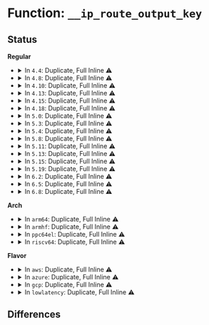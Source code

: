 # Function: <code>__ip_route_output_key</code>

## Status
<b>Regular</b>
<ul>
<li>
<details>
<summary>In <code>4.4</code>: Duplicate, Full Inline ⚠️</summary>

**Collision:** Static Duplication

**Inline:** Full

**Transformation:** False

**Instances:**

```
In net/ipv4/route.c (ffffffff81756b76)
Location: include/net/route.h:120
Inline: True
Inline callers:
  - net/ipv4/route.c:ipv4_update_pmtu
  - net/ipv4/route.c:ipv4_redirect
  - net/ipv4/route.c:ipv4_sk_redirect
  - net/ipv4/route.c:ip_route_output_flow
  - net/ipv4/route.c:ipv4_sk_update_pmtu
```
```
In net/ipv4/tcp_ipv4.c (ffffffff8177c743)
Location: include/net/route.h:120
Inline: True
Inline callers:
  - net/ipv4/tcp_ipv4.c:tcp_v4_connect
```
```
In net/ipv4/datagram.c (ffffffff81784000)
Location: include/net/route.h:120
Inline: True
Inline callers:
  - net/ipv4/datagram.c:__ip4_datagram_connect
```
```
In net/ipv4/icmp.c (ffffffff8178e42a)
Location: include/net/route.h:120
Inline: True
Inline callers:
  - net/ipv4/icmp.c:icmp_route_lookup
```
```
In net/ipv4/af_inet.c (ffffffff81794641)
Location: include/net/route.h:120
Inline: True
```
```
In net/ipv4/xfrm4_policy.c (ffffffff817af5d9)
Location: include/net/route.h:120
Inline: True
Inline callers:
  - net/ipv4/xfrm4_policy.c:xfrm4_dst_lookup
  - net/ipv4/xfrm4_policy.c:xfrm4_get_saddr
```
</details>
</li>
<li>
<details>
<summary>In <code>4.8</code>: Duplicate, Full Inline ⚠️</summary>

**Collision:** Static Duplication

**Inline:** Full

**Transformation:** False

**Instances:**

```
In net/ipv4/route.c (ffffffff817c30c1)
Location: include/net/route.h:120
Inline: True
Inline callers:
  - net/ipv4/route.c:ip_route_output_flow
  - net/ipv4/route.c:ipv4_sk_redirect
  - net/ipv4/route.c:ipv4_redirect
  - net/ipv4/route.c:ipv4_sk_update_pmtu
  - net/ipv4/route.c:ipv4_update_pmtu
```
```
In net/ipv4/tcp_ipv4.c (ffffffff817ea089)
Location: include/net/route.h:120
Inline: True
Inline callers:
  - net/ipv4/tcp_ipv4.c:tcp_v4_connect
```
```
In net/ipv4/datagram.c (ffffffff817f1592)
Location: include/net/route.h:120
Inline: True
Inline callers:
  - net/ipv4/datagram.c:__ip4_datagram_connect
```
```
In net/ipv4/icmp.c (ffffffff817fba1f)
Location: include/net/route.h:120
Inline: True
Inline callers:
  - net/ipv4/icmp.c:icmp_route_lookup
```
```
In net/ipv4/af_inet.c (ffffffff81801feb)
Location: include/net/route.h:120
Inline: True
```
```
In net/ipv4/xfrm4_policy.c (ffffffff8181c4ea)
Location: include/net/route.h:120
Inline: True
```
</details>
</li>
<li>
<details>
<summary>In <code>4.10</code>: Duplicate, Full Inline ⚠️</summary>

**Collision:** Static Duplication

**Inline:** Full

**Transformation:** False

**Instances:**

```
In net/ipv4/route.c (ffffffff817f1841)
Location: include/net/route.h:119
Inline: True
Inline callers:
  - net/ipv4/route.c:ip_route_output_flow
  - net/ipv4/route.c:ipv4_sk_redirect
  - net/ipv4/route.c:ipv4_redirect
  - net/ipv4/route.c:ipv4_update_pmtu
```
```
In net/ipv4/tcp_ipv4.c (ffffffff8181a806)
Location: include/net/route.h:119
Inline: True
Inline callers:
  - net/ipv4/tcp_ipv4.c:tcp_v4_connect
```
```
In net/ipv4/datagram.c (ffffffff8182216e)
Location: include/net/route.h:119
Inline: True
Inline callers:
  - net/ipv4/datagram.c:__ip4_datagram_connect
```
```
In net/ipv4/icmp.c (ffffffff8182c95c)
Location: include/net/route.h:119
Inline: True
Inline callers:
  - net/ipv4/icmp.c:icmp_route_lookup
```
```
In net/ipv4/af_inet.c (ffffffff81832f7a)
Location: include/net/route.h:119
Inline: True
```
```
In net/ipv4/xfrm4_policy.c (ffffffff8184ddaa)
Location: include/net/route.h:119
Inline: True
```
</details>
</li>
<li>
<details>
<summary>In <code>4.13</code>: Duplicate, Full Inline ⚠️</summary>

**Collision:** Static Duplication

**Inline:** Full

**Transformation:** False

**Instances:**

```
In net/ipv4/route.c (ffffffff818130d1)
Location: include/net/route.h:122
Inline: True
Inline callers:
  - net/ipv4/route.c:ip_route_output_flow
  - net/ipv4/route.c:ipv4_sk_redirect
  - net/ipv4/route.c:ipv4_redirect
  - net/ipv4/route.c:ipv4_update_pmtu
```
```
In net/ipv4/tcp_ipv4.c (ffffffff8183afec)
Location: include/net/route.h:122
Inline: True
Inline callers:
  - net/ipv4/tcp_ipv4.c:tcp_v4_connect
```
```
In net/ipv4/datagram.c (ffffffff81842de1)
Location: include/net/route.h:122
Inline: True
Inline callers:
  - net/ipv4/datagram.c:__ip4_datagram_connect
```
```
In net/ipv4/icmp.c (ffffffff8184dd74)
Location: include/net/route.h:122
Inline: True
```
```
In net/ipv4/af_inet.c (ffffffff818542a1)
Location: include/net/route.h:122
Inline: True
```
```
In net/ipv4/xfrm4_policy.c (ffffffff818717fa)
Location: include/net/route.h:122
Inline: True
```
</details>
</li>
<li>
<details>
<summary>In <code>4.15</code>: Duplicate, Full Inline ⚠️</summary>

**Collision:** Static Duplication

**Inline:** Full

**Transformation:** False

**Instances:**

```
In net/ipv4/route.c (ffffffff81892711)
Location: include/net/route.h:122
Inline: True
Inline callers:
  - net/ipv4/route.c:ip_route_output_flow
  - net/ipv4/route.c:ipv4_sk_redirect
  - net/ipv4/route.c:ipv4_redirect
  - net/ipv4/route.c:ipv4_update_pmtu
```
```
In net/ipv4/tcp_ipv4.c (ffffffff818bac1c)
Location: include/net/route.h:122
Inline: True
Inline callers:
  - net/ipv4/tcp_ipv4.c:tcp_v4_connect
```
```
In net/ipv4/datagram.c (ffffffff818c2744)
Location: include/net/route.h:122
Inline: True
Inline callers:
  - net/ipv4/datagram.c:__ip4_datagram_connect
```
```
In net/ipv4/icmp.c (ffffffff818cd9e2)
Location: include/net/route.h:122
Inline: True
```
```
In net/ipv4/af_inet.c (ffffffff818d4121)
Location: include/net/route.h:122
Inline: True
```
```
In net/ipv4/xfrm4_policy.c (ffffffff818f21c0)
Location: include/net/route.h:122
Inline: True
```
</details>
</li>
<li>
<details>
<summary>In <code>4.18</code>: Duplicate, Full Inline ⚠️</summary>

**Collision:** Static Duplication

**Inline:** Full

**Transformation:** False

**Instances:**

```
In net/ipv4/route.c (ffffffff818e66c5)
Location: include/net/route.h:121
Inline: True
Inline callers:
  - net/ipv4/route.c:ip_route_output_flow
  - net/ipv4/route.c:ipv4_sk_redirect
  - net/ipv4/route.c:ipv4_redirect
  - net/ipv4/route.c:ipv4_update_pmtu
```
```
In net/ipv4/tcp_ipv4.c (ffffffff8190f6ac)
Location: include/net/route.h:121
Inline: True
Inline callers:
  - net/ipv4/tcp_ipv4.c:tcp_v4_connect
```
```
In net/ipv4/datagram.c (ffffffff8191839b)
Location: include/net/route.h:121
Inline: True
Inline callers:
  - net/ipv4/datagram.c:__ip4_datagram_connect
```
```
In net/ipv4/icmp.c (ffffffff81923d90)
Location: include/net/route.h:121
Inline: True
```
```
In net/ipv4/af_inet.c (ffffffff8192a688)
Location: include/net/route.h:121
Inline: True
```
```
In net/ipv4/xfrm4_policy.c (ffffffff81948b14)
Location: include/net/route.h:121
Inline: True
```
</details>
</li>
<li>
<details>
<summary>In <code>5.0</code>: Duplicate, Full Inline ⚠️</summary>

**Collision:** Static Duplication

**Inline:** Full

**Transformation:** False

**Instances:**

```
In net/ipv4/route.c (ffffffff81913515)
Location: include/net/route.h:121
Inline: True
Inline callers:
  - net/ipv4/route.c:ip_route_output_flow
  - net/ipv4/route.c:ipv4_sk_redirect
  - net/ipv4/route.c:ipv4_redirect
  - net/ipv4/route.c:ipv4_sk_update_pmtu
  - net/ipv4/route.c:ipv4_update_pmtu
```
```
In net/ipv4/tcp_ipv4.c (ffffffff8193dad3)
Location: include/net/route.h:121
Inline: True
Inline callers:
  - net/ipv4/tcp_ipv4.c:tcp_v4_connect
```
```
In net/ipv4/datagram.c (ffffffff81946af1)
Location: include/net/route.h:121
Inline: True
Inline callers:
  - net/ipv4/datagram.c:__ip4_datagram_connect
```
```
In net/ipv4/icmp.c (ffffffff81952b7a)
Location: include/net/route.h:121
Inline: True
```
```
In net/ipv4/af_inet.c (ffffffff81959e18)
Location: include/net/route.h:121
Inline: True
```
```
In net/ipv4/xfrm4_policy.c (ffffffff8197a7e4)
Location: include/net/route.h:121
Inline: True
```
</details>
</li>
<li>
<details>
<summary>In <code>5.3</code>: Duplicate, Full Inline ⚠️</summary>

**Collision:** Static Duplication

**Inline:** Full

**Transformation:** False

**Instances:**

```
In net/ipv4/route.c (ffffffff81975b55)
Location: include/net/route.h:122
Inline: True
Inline callers:
  - net/ipv4/route.c:ip_route_output_flow
  - net/ipv4/route.c:ipv4_sk_redirect
  - net/ipv4/route.c:ipv4_redirect
  - net/ipv4/route.c:ipv4_update_pmtu
```
```
In net/ipv4/tcp_ipv4.c (ffffffff819a1ed6)
Location: include/net/route.h:122
Inline: True
Inline callers:
  - net/ipv4/tcp_ipv4.c:tcp_v4_connect
```
```
In net/ipv4/datagram.c (ffffffff819ab166)
Location: include/net/route.h:122
Inline: True
Inline callers:
  - net/ipv4/datagram.c:__ip4_datagram_connect
```
```
In net/ipv4/icmp.c (ffffffff819b7489)
Location: include/net/route.h:122
Inline: True
```
```
In net/ipv4/af_inet.c (ffffffff819be79e)
Location: include/net/route.h:122
Inline: True
```
```
In net/ipv4/xfrm4_policy.c (ffffffff819e433c)
Location: include/net/route.h:122
Inline: True
```
</details>
</li>
<li>
<details>
<summary>In <code>5.4</code>: Duplicate, Full Inline ⚠️</summary>

**Collision:** Static Duplication

**Inline:** Full

**Transformation:** False

**Instances:**

```
In net/ipv4/route.c (ffffffff819ac565)
Location: include/net/route.h:123
Inline: True
Inline callers:
  - net/ipv4/route.c:ip_route_output_flow
  - net/ipv4/route.c:ipv4_sk_redirect
  - net/ipv4/route.c:ipv4_redirect
  - net/ipv4/route.c:ipv4_update_pmtu
```
```
In net/ipv4/tcp_ipv4.c (ffffffff819d8b8c)
Location: include/net/route.h:123
Inline: True
Inline callers:
  - net/ipv4/tcp_ipv4.c:tcp_v4_connect
```
```
In net/ipv4/datagram.c (ffffffff819e1e34)
Location: include/net/route.h:123
Inline: True
Inline callers:
  - net/ipv4/datagram.c:__ip4_datagram_connect
```
```
In net/ipv4/icmp.c (ffffffff819ee189)
Location: include/net/route.h:123
Inline: True
```
```
In net/ipv4/af_inet.c (ffffffff819f53ce)
Location: include/net/route.h:123
Inline: True
```
```
In net/ipv4/xfrm4_policy.c (ffffffff81a1b34c)
Location: include/net/route.h:123
Inline: True
```
</details>
</li>
<li>
<details>
<summary>In <code>5.8</code>: Duplicate, Full Inline ⚠️</summary>

**Collision:** Static Duplication

**Inline:** Full

**Transformation:** False

**Instances:**

```
In net/ipv4/route.c (ffffffff81a96a2b)
Location: include/net/route.h:123
Inline: True
Inline callers:
  - net/ipv4/route.c:ip_route_output_flow
  - net/ipv4/route.c:ipv4_sk_redirect
  - net/ipv4/route.c:ipv4_redirect
  - net/ipv4/route.c:__ipv4_sk_update_pmtu
  - net/ipv4/route.c:ipv4_update_pmtu
```
```
In net/ipv4/tcp_ipv4.c (ffffffff81ac55d3)
Location: include/net/route.h:123
Inline: True
Inline callers:
  - net/ipv4/tcp_ipv4.c:tcp_v4_connect
```
```
In net/ipv4/datagram.c (ffffffff81acf6a6)
Location: include/net/route.h:123
Inline: True
Inline callers:
  - net/ipv4/datagram.c:__ip4_datagram_connect
```
```
In net/ipv4/icmp.c (ffffffff81adbf4d)
Location: include/net/route.h:123
Inline: True
```
```
In net/ipv4/af_inet.c (ffffffff81ae3761)
Location: include/net/route.h:123
Inline: True
Inline callers:
  - net/ipv4/af_inet.c:inet_sk_reselect_saddr
```
```
In net/ipv4/xfrm4_policy.c (ffffffff81b0c404)
Location: include/net/route.h:123
Inline: True
Inline callers:
  - net/ipv4/xfrm4_policy.c:xfrm4_dst_lookup
```
</details>
</li>
<li>
<details>
<summary>In <code>5.11</code>: Duplicate, Full Inline ⚠️</summary>

**Collision:** Static Duplication

**Inline:** Full

**Transformation:** False

**Instances:**

```
In net/ipv4/route.c (ffffffff81aa0add)
Location: include/net/route.h:123
Inline: True
Inline callers:
  - net/ipv4/route.c:ip_route_output_flow
  - net/ipv4/route.c:ipv4_sk_redirect
  - net/ipv4/route.c:ipv4_redirect
  - net/ipv4/route.c:__ipv4_sk_update_pmtu
  - net/ipv4/route.c:ipv4_update_pmtu
```
```
In net/ipv4/tcp_ipv4.c (ffffffff81ad1251)
Location: include/net/route.h:123
Inline: True
Inline callers:
  - net/ipv4/tcp_ipv4.c:tcp_v4_connect
```
```
In net/ipv4/datagram.c (ffffffff81adb6ab)
Location: include/net/route.h:123
Inline: True
Inline callers:
  - net/ipv4/datagram.c:__ip4_datagram_connect
```
```
In net/ipv4/icmp.c (ffffffff81ae8aaa)
Location: include/net/route.h:123
Inline: True
```
```
In net/ipv4/af_inet.c (ffffffff81af02e1)
Location: include/net/route.h:123
Inline: True
Inline callers:
  - net/ipv4/af_inet.c:inet_sk_reselect_saddr
```
```
In net/ipv4/xfrm4_policy.c (ffffffff81b1a678)
Location: include/net/route.h:123
Inline: True
Inline callers:
  - net/ipv4/xfrm4_policy.c:__xfrm4_dst_lookup
```
</details>
</li>
<li>
<details>
<summary>In <code>5.13</code>: Duplicate, Full Inline ⚠️</summary>

**Collision:** Static Duplication

**Inline:** Full

**Transformation:** False

**Instances:**

```
In net/ipv4/route.c (ffffffff81a8ba0d)
Location: include/net/route.h:123
Inline: True
Inline callers:
  - net/ipv4/route.c:ip_route_output_flow
  - net/ipv4/route.c:ipv4_sk_redirect
  - net/ipv4/route.c:ipv4_redirect
  - net/ipv4/route.c:__ipv4_sk_update_pmtu
  - net/ipv4/route.c:ipv4_update_pmtu
```
```
In net/ipv4/tcp_ipv4.c (ffffffff81abc242)
Location: include/net/route.h:123
Inline: True
Inline callers:
  - net/ipv4/tcp_ipv4.c:tcp_v4_connect
```
```
In net/ipv4/datagram.c (ffffffff81ac671b)
Location: include/net/route.h:123
Inline: True
Inline callers:
  - net/ipv4/datagram.c:__ip4_datagram_connect
```
```
In net/ipv4/icmp.c (ffffffff81ad3d5d)
Location: include/net/route.h:123
Inline: True
```
```
In net/ipv4/af_inet.c (ffffffff81adb991)
Location: include/net/route.h:123
Inline: True
```
```
In net/ipv4/xfrm4_policy.c (ffffffff81b08308)
Location: include/net/route.h:123
Inline: True
Inline callers:
  - net/ipv4/xfrm4_policy.c:__xfrm4_dst_lookup
```
</details>
</li>
<li>
<details>
<summary>In <code>5.15</code>: Duplicate, Full Inline ⚠️</summary>

**Collision:** Static Duplication

**Inline:** Full

**Transformation:** False

**Instances:**

```
In net/ipv4/route.c (ffffffff81b4699d)
Location: include/net/route.h:123
Inline: True
Inline callers:
  - net/ipv4/route.c:ip_route_output_flow
  - net/ipv4/route.c:ipv4_sk_redirect
  - net/ipv4/route.c:ipv4_redirect
  - net/ipv4/route.c:__ipv4_sk_update_pmtu
  - net/ipv4/route.c:ipv4_update_pmtu
```
```
In net/ipv4/tcp_ipv4.c (ffffffff81b79342)
Location: include/net/route.h:123
Inline: True
Inline callers:
  - net/ipv4/tcp_ipv4.c:tcp_v4_connect
```
```
In net/ipv4/datagram.c (ffffffff81b84f2b)
Location: include/net/route.h:123
Inline: True
Inline callers:
  - net/ipv4/datagram.c:__ip4_datagram_connect
```
```
In net/ipv4/icmp.c (ffffffff81b92a1d)
Location: include/net/route.h:123
Inline: True
```
```
In net/ipv4/af_inet.c (ffffffff81b9abd1)
Location: include/net/route.h:123
Inline: True
```
```
In net/ipv4/xfrm4_policy.c (ffffffff81bcb218)
Location: include/net/route.h:123
Inline: True
Inline callers:
  - net/ipv4/xfrm4_policy.c:__xfrm4_dst_lookup
```
</details>
</li>
<li>
<details>
<summary>In <code>5.19</code>: Duplicate, Full Inline ⚠️</summary>

**Collision:** Static Duplication

**Inline:** Full

**Transformation:** False

**Instances:**

```
In net/ipv4/route.c (ffffffff81cd3a08)
Location: include/net/route.h:137
Inline: True
Inline callers:
  - net/ipv4/route.c:ip_route_output_flow
  - net/ipv4/route.c:ipv4_sk_redirect
  - net/ipv4/route.c:ipv4_redirect
  - net/ipv4/route.c:__ipv4_sk_update_pmtu
  - net/ipv4/route.c:ipv4_update_pmtu
```
```
In net/ipv4/tcp_ipv4.c (ffffffff81d0889b)
Location: include/net/route.h:137
Inline: True
Inline callers:
  - net/ipv4/tcp_ipv4.c:tcp_v4_connect
```
```
In net/ipv4/datagram.c (ffffffff81d157d3)
Location: include/net/route.h:137
Inline: True
Inline callers:
  - net/ipv4/datagram.c:__ip4_datagram_connect
```
```
In net/ipv4/icmp.c (ffffffff81d23fc1)
Location: include/net/route.h:137
Inline: True
```
```
In net/ipv4/af_inet.c (ffffffff81d2c5f0)
Location: include/net/route.h:137
Inline: True
```
```
In net/ipv4/xfrm4_policy.c (ffffffff81d60be4)
Location: include/net/route.h:137
Inline: True
Inline callers:
  - net/ipv4/xfrm4_policy.c:__xfrm4_dst_lookup
```
</details>
</li>
<li>
<details>
<summary>In <code>6.2</code>: Duplicate, Full Inline ⚠️</summary>

**Collision:** Static Duplication

**Inline:** Full

**Transformation:** False

**Instances:**

```
In net/ipv4/route.c (ffffffff81e93c28)
Location: include/net/route.h:137
Inline: True
Inline callers:
  - net/ipv4/route.c:ip_route_output_flow
  - net/ipv4/route.c:ipv4_sk_redirect
  - net/ipv4/route.c:ipv4_redirect
  - net/ipv4/route.c:__ipv4_sk_update_pmtu
  - net/ipv4/route.c:ipv4_update_pmtu
```
```
In net/ipv4/tcp_ipv4.c (ffffffff81ecedfb)
Location: include/net/route.h:137
Inline: True
Inline callers:
  - net/ipv4/tcp_ipv4.c:tcp_v4_connect
```
```
In net/ipv4/datagram.c (ffffffff81edb9b1)
Location: include/net/route.h:137
Inline: True
Inline callers:
  - net/ipv4/datagram.c:__ip4_datagram_connect
```
```
In net/ipv4/icmp.c (ffffffff81eeb651)
Location: include/net/route.h:137
Inline: True
```
```
In net/ipv4/af_inet.c (ffffffff81ef4f22)
Location: include/net/route.h:137
Inline: True
```
```
In net/ipv4/xfrm4_policy.c (ffffffff81f2b585)
Location: include/net/route.h:137
Inline: True
Inline callers:
  - net/ipv4/xfrm4_policy.c:xfrm4_dst_lookup
```
</details>
</li>
<li>
<details>
<summary>In <code>6.5</code>: Duplicate, Full Inline ⚠️</summary>

**Collision:** Static Duplication

**Inline:** Full

**Transformation:** False

**Instances:**

```
In net/ipv4/route.c (ffffffff81ef23d8)
Location: include/net/route.h:131
Inline: True
Inline callers:
  - net/ipv4/route.c:ip_route_output_flow
  - net/ipv4/route.c:ipv4_sk_redirect
  - net/ipv4/route.c:ipv4_redirect
  - net/ipv4/route.c:__ipv4_sk_update_pmtu
  - net/ipv4/route.c:ipv4_update_pmtu
```
```
In net/ipv4/tcp_ipv4.c (ffffffff81f2d182)
Location: include/net/route.h:131
Inline: True
Inline callers:
  - net/ipv4/tcp_ipv4.c:tcp_v4_connect
```
```
In net/ipv4/datagram.c (ffffffff81f3aa76)
Location: include/net/route.h:131
Inline: True
Inline callers:
  - net/ipv4/datagram.c:__ip4_datagram_connect
```
```
In net/ipv4/icmp.c (ffffffff81f4af84)
Location: include/net/route.h:131
Inline: True
```
```
In net/ipv4/af_inet.c (ffffffff81f54802)
Location: include/net/route.h:131
Inline: True
```
```
In net/ipv4/xfrm4_policy.c (ffffffff81f8af84)
Location: include/net/route.h:131
Inline: True
Inline callers:
  - net/ipv4/xfrm4_policy.c:__xfrm4_dst_lookup
```
</details>
</li>
<li>
<details>
<summary>In <code>6.8</code>: Duplicate, Full Inline ⚠️</summary>

**Collision:** Static Duplication

**Inline:** Full

**Transformation:** False

**Instances:**

```
In net/ipv4/route.c (ffffffff81fb6538)
Location: include/net/route.h:131
Inline: True
Inline callers:
  - net/ipv4/route.c:ip_route_output_flow
  - net/ipv4/route.c:ipv4_sk_redirect
  - net/ipv4/route.c:ipv4_redirect
  - net/ipv4/route.c:__ipv4_sk_update_pmtu
  - net/ipv4/route.c:ipv4_update_pmtu
```
```
In net/ipv4/tcp_ipv4.c (ffffffff81ff201b)
Location: include/net/route.h:131
Inline: True
Inline callers:
  - net/ipv4/tcp_ipv4.c:tcp_v4_connect
```
```
In net/ipv4/datagram.c (ffffffff82000b6c)
Location: include/net/route.h:131
Inline: True
Inline callers:
  - net/ipv4/datagram.c:__ip4_datagram_connect
```
```
In net/ipv4/icmp.c (ffffffff8201109c)
Location: include/net/route.h:131
Inline: True
```
```
In net/ipv4/af_inet.c (ffffffff8201aa5c)
Location: include/net/route.h:131
Inline: True
```
```
In net/ipv4/xfrm4_policy.c (ffffffff82052664)
Location: include/net/route.h:131
Inline: True
Inline callers:
  - net/ipv4/xfrm4_policy.c:__xfrm4_dst_lookup
```
</details>
</li>
</ul>
<b>Arch</b>
<ul>
<li>
<details>
<summary>In <code>arm64</code>: Duplicate, Full Inline ⚠️</summary>

**Collision:** Static Duplication

**Inline:** Full

**Transformation:** False

**Instances:**

```
In net/ipv4/route.c (ffff800010c5c68c)
Location: include/net/route.h:123
Inline: True
Inline callers:
  - net/ipv4/route.c:ip_route_output_flow
  - net/ipv4/route.c:ipv4_sk_redirect
  - net/ipv4/route.c:ipv4_redirect
  - net/ipv4/route.c:ipv4_update_pmtu
```
```
In net/ipv4/tcp_ipv4.c (ffff800010c8d7b4)
Location: include/net/route.h:123
Inline: True
Inline callers:
  - net/ipv4/tcp_ipv4.c:tcp_v4_connect
```
```
In net/ipv4/datagram.c (ffff800010c95ecc)
Location: include/net/route.h:123
Inline: True
Inline callers:
  - net/ipv4/datagram.c:__ip4_datagram_connect
```
```
In net/ipv4/icmp.c (ffff800010ca3ce8)
Location: include/net/route.h:123
Inline: True
```
```
In net/ipv4/af_inet.c (ffff800010cab110)
Location: include/net/route.h:123
Inline: True
```
```
In net/ipv4/xfrm4_policy.c (ffff800010cd73dc)
Location: include/net/route.h:123
Inline: True
```
</details>
</li>
<li>
<details>
<summary>In <code>armhf</code>: Duplicate, Full Inline ⚠️</summary>

**Collision:** Static Duplication

**Inline:** Full

**Transformation:** False

**Instances:**

```
In net/ipv4/route.c (c0d6bd9c)
Location: include/net/route.h:123
Inline: True
Inline callers:
  - net/ipv4/route.c:ip_route_output_flow
  - net/ipv4/route.c:ipv4_sk_redirect
  - net/ipv4/route.c:ipv4_redirect
  - net/ipv4/route.c:__ipv4_sk_update_pmtu
  - net/ipv4/route.c:ipv4_update_pmtu
```
```
In net/ipv4/tcp_ipv4.c (c0d9b808)
Location: include/net/route.h:123
Inline: True
Inline callers:
  - net/ipv4/tcp_ipv4.c:tcp_v4_connect
```
```
In net/ipv4/datagram.c (c0da4688)
Location: include/net/route.h:123
Inline: True
Inline callers:
  - net/ipv4/datagram.c:__ip4_datagram_connect
```
```
In net/ipv4/icmp.c (c0db0980)
Location: include/net/route.h:123
Inline: True
```
```
In net/ipv4/af_inet.c (c0db7af4)
Location: include/net/route.h:123
Inline: True
```
```
In net/ipv4/xfrm4_policy.c (c0de1060)
Location: include/net/route.h:123
Inline: True
Inline callers:
  - net/ipv4/xfrm4_policy.c:__xfrm4_dst_lookup
```
</details>
</li>
<li>
<details>
<summary>In <code>ppc64el</code>: Duplicate, Full Inline ⚠️</summary>

**Collision:** Static Duplication

**Inline:** Full

**Transformation:** False

**Instances:**

```
In net/ipv4/route.c (c000000000d5eb18)
Location: include/net/route.h:123
Inline: True
Inline callers:
  - net/ipv4/route.c:ip_route_output_flow
  - net/ipv4/route.c:ipv4_sk_redirect
  - net/ipv4/route.c:ipv4_redirect
  - net/ipv4/route.c:ipv4_update_pmtu
```
```
In net/ipv4/tcp_ipv4.c (c000000000d9a260)
Location: include/net/route.h:123
Inline: True
Inline callers:
  - net/ipv4/tcp_ipv4.c:tcp_v4_connect
```
```
In net/ipv4/datagram.c (c000000000da70c4)
Location: include/net/route.h:123
Inline: True
Inline callers:
  - net/ipv4/datagram.c:__ip4_datagram_connect
```
```
In net/ipv4/icmp.c (c000000000db76e0)
Location: include/net/route.h:123
Inline: True
```
```
In net/ipv4/af_inet.c (c000000000dc1598)
Location: include/net/route.h:123
Inline: True
```
```
In net/ipv4/xfrm4_policy.c (c000000000df72fc)
Location: include/net/route.h:123
Inline: True
```
</details>
</li>
<li>
<details>
<summary>In <code>riscv64</code>: Duplicate, Full Inline ⚠️</summary>

**Collision:** Static Duplication

**Inline:** Full

**Transformation:** False

**Instances:**

```
In net/ipv4/route.c (ffffffe0007c55f4)
Location: include/net/route.h:123
Inline: True
Inline callers:
  - net/ipv4/route.c:ip_route_output_flow
  - net/ipv4/route.c:ipv4_sk_redirect
  - net/ipv4/route.c:ipv4_redirect
  - net/ipv4/route.c:ipv4_update_pmtu
```
```
In net/ipv4/tcp_ipv4.c (ffffffe0007ed160)
Location: include/net/route.h:123
Inline: True
Inline callers:
  - net/ipv4/tcp_ipv4.c:tcp_v4_connect
```
```
In net/ipv4/datagram.c (ffffffe0007f4ec4)
Location: include/net/route.h:123
Inline: True
Inline callers:
  - net/ipv4/datagram.c:__ip4_datagram_connect
```
```
In net/ipv4/icmp.c (ffffffe0007ffb90)
Location: include/net/route.h:123
Inline: True
```
```
In net/ipv4/af_inet.c (ffffffe000805d1a)
Location: include/net/route.h:123
Inline: True
```
```
In net/ipv4/xfrm4_policy.c (ffffffe000827c92)
Location: include/net/route.h:123
Inline: True
```
</details>
</li>
</ul>
<b>Flavor</b>
<ul>
<li>
<details>
<summary>In <code>aws</code>: Duplicate, Full Inline ⚠️</summary>

**Collision:** Static Duplication

**Inline:** Full

**Transformation:** False

**Instances:**

```
In net/ipv4/route.c (ffffffff8194c3d5)
Location: include/net/route.h:123
Inline: True
Inline callers:
  - net/ipv4/route.c:ip_route_output_flow
  - net/ipv4/route.c:ipv4_sk_redirect
  - net/ipv4/route.c:ipv4_redirect
  - net/ipv4/route.c:ipv4_update_pmtu
```
```
In net/ipv4/tcp_ipv4.c (ffffffff819789fc)
Location: include/net/route.h:123
Inline: True
Inline callers:
  - net/ipv4/tcp_ipv4.c:tcp_v4_connect
```
```
In net/ipv4/datagram.c (ffffffff81981ca4)
Location: include/net/route.h:123
Inline: True
Inline callers:
  - net/ipv4/datagram.c:__ip4_datagram_connect
```
```
In net/ipv4/icmp.c (ffffffff8198df29)
Location: include/net/route.h:123
Inline: True
```
```
In net/ipv4/af_inet.c (ffffffff8199516e)
Location: include/net/route.h:123
Inline: True
```
```
In net/ipv4/xfrm4_policy.c (ffffffff819ba9dc)
Location: include/net/route.h:123
Inline: True
```
</details>
</li>
<li>
<details>
<summary>In <code>azure</code>: Duplicate, Full Inline ⚠️</summary>

**Collision:** Static Duplication

**Inline:** Full

**Transformation:** False

**Instances:**

```
In net/ipv4/route.c (ffffffff81905ec5)
Location: include/net/route.h:123
Inline: True
Inline callers:
  - net/ipv4/route.c:ip_route_output_flow
  - net/ipv4/route.c:ipv4_sk_redirect
  - net/ipv4/route.c:ipv4_redirect
  - net/ipv4/route.c:ipv4_update_pmtu
```
```
In net/ipv4/tcp_ipv4.c (ffffffff819324bc)
Location: include/net/route.h:123
Inline: True
Inline callers:
  - net/ipv4/tcp_ipv4.c:tcp_v4_connect
```
```
In net/ipv4/datagram.c (ffffffff8193b764)
Location: include/net/route.h:123
Inline: True
Inline callers:
  - net/ipv4/datagram.c:__ip4_datagram_connect
```
```
In net/ipv4/icmp.c (ffffffff819479e9)
Location: include/net/route.h:123
Inline: True
```
```
In net/ipv4/af_inet.c (ffffffff8194ec2e)
Location: include/net/route.h:123
Inline: True
```
```
In net/ipv4/xfrm4_policy.c (ffffffff819777cc)
Location: include/net/route.h:123
Inline: True
```
</details>
</li>
<li>
<details>
<summary>In <code>gcp</code>: Duplicate, Full Inline ⚠️</summary>

**Collision:** Static Duplication

**Inline:** Full

**Transformation:** False

**Instances:**

```
In net/ipv4/route.c (ffffffff819b6ba5)
Location: include/net/route.h:123
Inline: True
Inline callers:
  - net/ipv4/route.c:ip_route_output_flow
  - net/ipv4/route.c:ipv4_sk_redirect
  - net/ipv4/route.c:ipv4_redirect
  - net/ipv4/route.c:ipv4_update_pmtu
```
```
In net/ipv4/tcp_ipv4.c (ffffffff819e31cc)
Location: include/net/route.h:123
Inline: True
Inline callers:
  - net/ipv4/tcp_ipv4.c:tcp_v4_connect
```
```
In net/ipv4/datagram.c (ffffffff819ec474)
Location: include/net/route.h:123
Inline: True
Inline callers:
  - net/ipv4/datagram.c:__ip4_datagram_connect
```
```
In net/ipv4/icmp.c (ffffffff819f87c9)
Location: include/net/route.h:123
Inline: True
```
```
In net/ipv4/af_inet.c (ffffffff819ffa0e)
Location: include/net/route.h:123
Inline: True
```
```
In net/ipv4/xfrm4_policy.c (ffffffff81a2545c)
Location: include/net/route.h:123
Inline: True
```
</details>
</li>
<li>
<details>
<summary>In <code>lowlatency</code>: Duplicate, Full Inline ⚠️</summary>

**Collision:** Static Duplication

**Inline:** Full

**Transformation:** False

**Instances:**

```
In net/ipv4/route.c (ffffffff819c0415)
Location: include/net/route.h:123
Inline: True
Inline callers:
  - net/ipv4/route.c:ip_route_output_flow
  - net/ipv4/route.c:ipv4_sk_redirect
  - net/ipv4/route.c:ipv4_redirect
  - net/ipv4/route.c:ipv4_update_pmtu
```
```
In net/ipv4/tcp_ipv4.c (ffffffff819ed2ec)
Location: include/net/route.h:123
Inline: True
Inline callers:
  - net/ipv4/tcp_ipv4.c:tcp_v4_connect
```
```
In net/ipv4/datagram.c (ffffffff819f6332)
Location: include/net/route.h:123
Inline: True
Inline callers:
  - net/ipv4/datagram.c:__ip4_datagram_connect
```
```
In net/ipv4/icmp.c (ffffffff81a02b37)
Location: include/net/route.h:123
Inline: True
```
```
In net/ipv4/af_inet.c (ffffffff81a09b18)
Location: include/net/route.h:123
Inline: True
```
```
In net/ipv4/xfrm4_policy.c (ffffffff81a308d8)
Location: include/net/route.h:123
Inline: True
```
</details>
</li>
</ul>

## Differences
